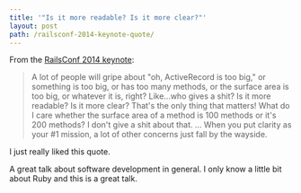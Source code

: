 ```yaml
---
title: '"Is it more readable? Is it more clear?"'
layout: post
path: /railsconf-2014-keynote-quote/
---
```


From the [RailsConf 2014 keynote](https://www.youtube.com/watch?v=9LfmrkyP81M):

> A lot of people will gripe about "oh, ActiveRecord is too big," or something is too big, or has too many methods, or the surface area is too big, or whatever it is, right? Like...who gives a shit? Is it more readable? Is it more clear? That's the only thing that matters! What do I care whether the surface area of a method is 100 methods or it's 200 methods? I don't give a shit about that. ... When you put clarity as your #1 mission, a lot of other concerns just fall by the wayside.

I just really liked this quote.

A great talk about software development in general. I only know a little bit about Ruby and this is a great talk.
